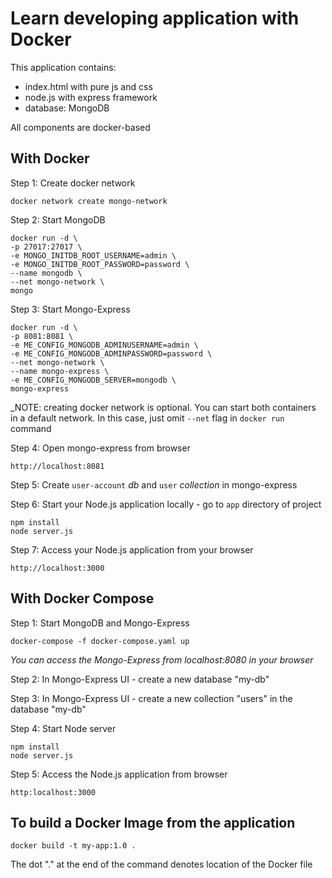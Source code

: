# Learn developing application with Docker

This application contains:

- index.html with pure js and css
- node.js with express framework
- database: MongoDB

All components are docker-based

## With Docker

Step 1: Create docker network

    docker network create mongo-network

Step 2: Start MongoDB

    docker run -d \
    -p 27017:27017 \
    -e MONGO_INITDB_ROOT_USERNAME=admin \
    -e MONGO_INITDB_ROOT_PASSWORD=password \
    --name mongodb \
    --net mongo-network \
    mongo

Step 3: Start Mongo-Express

    docker run -d \
    -p 8081:8081 \
    -e ME_CONFIG_MONGODB_ADMINUSERNAME=admin \
    -e ME_CONFIG_MONGODB_ADMINPASSWORD=password \
    --net mongo-network \
    --name mongo-express \
    -e ME_CONFIG_MONGODB_SERVER=mongodb \
    mongo-express

\_NOTE: creating docker network is optional. You can start
both containers in a default network. In this case, just omit
`--net` flag in `docker run` command

Step 4: Open mongo-express from browser

    http://localhost:8081

Step 5: Create `user-account` _db_ and `user` _collection_
in mongo-express

Step 6: Start your Node.js application locally - go to `app`
directory of project

    npm install
    node server.js

Step 7: Access your Node.js application from your browser

    http://localhost:3000

## With Docker Compose

Step 1: Start MongoDB and Mongo-Express

    docker-compose -f docker-compose.yaml up

_You can access the Mongo-Express from localhost:8080 in your browser_

Step 2: In Mongo-Express UI - create a new database "my-db"

Step 3: In Mongo-Express UI - create a new collection "users"
in the database "my-db"

Step 4: Start Node server

    npm install
    node server.js

Step 5: Access the Node.js application from browser

    http:localhost:3000

## To build a Docker Image from the application

    docker build -t my-app:1.0 .

The dot "." at the end of the command denotes location of
the Docker file
